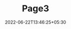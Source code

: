 ---
title: "Page3"
date: 2022-06-22T13:46:25+05:30
layout: "data-insight-report/page3"
pageNo: 3
---